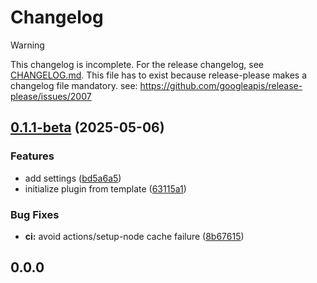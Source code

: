 # Changelog

> [!WARNING]
> This changelog is incomplete. For the release changelog, see [CHANGELOG.md](./CHANGELOG.md).
> This file has to exist because release-please makes a changelog file mandatory.
> see: https://github.com/googleapis/release-please/issues/2007

## [0.1.1-beta](https://github.com/baodrate/obsidian-timestampy/compare/0.1.0...0.1.1-beta) (2025-05-06)


### Features

* add settings ([bd5a6a5](https://github.com/baodrate/obsidian-timestampy/commit/bd5a6a5551db880b8901759c9339cc0f98533608))
* initialize plugin from template ([63115a1](https://github.com/baodrate/obsidian-timestampy/commit/63115a12615c3b1df1c56fefd09b65bea3a21922))


### Bug Fixes

* **ci:** avoid actions/setup-node cache failure ([8b67615](https://github.com/baodrate/obsidian-timestampy/commit/8b67615fb672cfc7a4b05f8932e304cb8642df0e))

## 0.0.0

